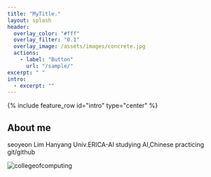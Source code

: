 ```yaml
---
title: "MyTitle."
layout: splash
header:
  overlay_color: "#fff"
  overlay_filter: "0.1"
  overlay_image: /assets/images/concrete.jpg
  actions:
    - label: "Button"
      url: "/sample/"
excerpt: " "
intro:
  - excerpt: ""
---
```


{% include feature_row id="intro" type="center" %}

## About me
seoyeon Lim
Hanyang Univ.ERICA-AI
studying AI,Chinese
practicing git/github

![collegeofcomputing](/assets/images/collegeofcomputing.jpg)
